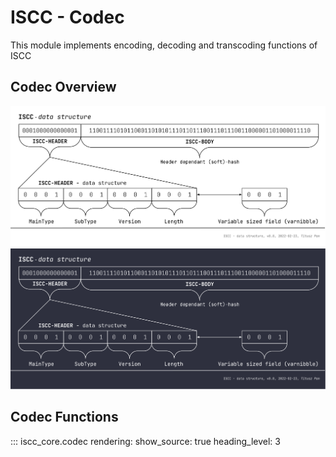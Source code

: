 # ISCC - Codec

This module implements encoding, decoding and transcoding functions of ISCC

## Codec Overview

![ISCC - data structure](../images/iscc-data-structure-light.svg#only-light)
![ISCC - data structure](../images/iscc-data-structure-dark.svg#only-dark)

## Codec Functions


::: iscc_core.codec
    rendering:
        show_source: true
        heading_level: 3
